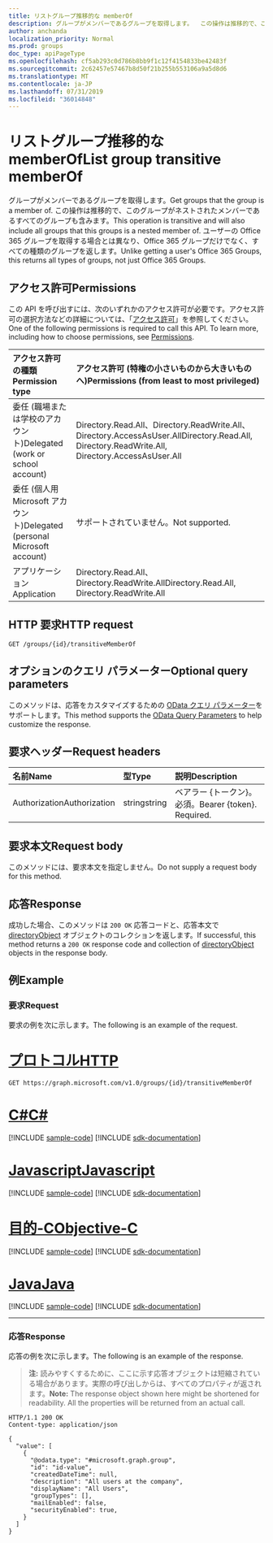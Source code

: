 ```yaml
---
title: リストグループ推移的な memberOf
description: グループがメンバーであるグループを取得します。  この操作は推移的で、このグループがネストされたメンバーであるすべてのグループも含みます。 ユーザーの Office 365 グループを取得する場合とは異なり、Office 365 グループだけでなく、すべての種類のグループを返します。
author: anchanda
localization_priority: Normal
ms.prod: groups
doc_type: apiPageType
ms.openlocfilehash: cf5ab293c0d786b8bb9f1c12f4154833be42483f
ms.sourcegitcommit: 2c62457e57467b8d50f21b255b553106a9a5d8d6
ms.translationtype: MT
ms.contentlocale: ja-JP
ms.lasthandoff: 07/31/2019
ms.locfileid: "36014848"
---
```

# <a name="list-group-transitive-memberof"></a><span data-ttu-id="3a6c6-105">リストグループ推移的な memberOf</span><span class="sxs-lookup"><span data-stu-id="3a6c6-105">List group transitive memberOf</span></span>

<span data-ttu-id="3a6c6-106">グループがメンバーであるグループを取得します。</span><span class="sxs-lookup"><span data-stu-id="3a6c6-106">Get groups that the group is a member of.</span></span>  <span data-ttu-id="3a6c6-107">この操作は推移的で、このグループがネストされたメンバーであるすべてのグループも含みます。</span><span class="sxs-lookup"><span data-stu-id="3a6c6-107">This operation is transitive and will also include all groups that this groups is a nested member of.</span></span> <span data-ttu-id="3a6c6-108">ユーザーの Office 365 グループを取得する場合とは異なり、Office 365 グループだけでなく、すべての種類のグループを返します。</span><span class="sxs-lookup"><span data-stu-id="3a6c6-108">Unlike getting a user's Office 365 Groups, this returns all types of groups, not just Office 365 Groups.</span></span>

## <a name="permissions"></a><span data-ttu-id="3a6c6-109">アクセス許可</span><span class="sxs-lookup"><span data-stu-id="3a6c6-109">Permissions</span></span>

<span data-ttu-id="3a6c6-p103">この API を呼び出すには、次のいずれかのアクセス許可が必要です。アクセス許可の選択方法などの詳細については、「[アクセス許可](/graph/permissions-reference)」を参照してください。</span><span class="sxs-lookup"><span data-stu-id="3a6c6-p103">One of the following permissions is required to call this API. To learn more, including how to choose permissions, see [Permissions](/graph/permissions-reference).</span></span>

|<span data-ttu-id="3a6c6-112">アクセス許可の種類</span><span class="sxs-lookup"><span data-stu-id="3a6c6-112">Permission type</span></span>      | <span data-ttu-id="3a6c6-113">アクセス許可 (特権の小さいものから大きいものへ)</span><span class="sxs-lookup"><span data-stu-id="3a6c6-113">Permissions (from least to most privileged)</span></span>              |
|:--------------------|:---------------------------------------------------------|
|<span data-ttu-id="3a6c6-114">委任 (職場または学校のアカウント)</span><span class="sxs-lookup"><span data-stu-id="3a6c6-114">Delegated (work or school account)</span></span> | <span data-ttu-id="3a6c6-115">Directory.Read.All、Directory.ReadWrite.All、Directory.AccessAsUser.All</span><span class="sxs-lookup"><span data-stu-id="3a6c6-115">Directory.Read.All, Directory.ReadWrite.All, Directory.AccessAsUser.All</span></span>    |
|<span data-ttu-id="3a6c6-116">委任 (個人用 Microsoft アカウント)</span><span class="sxs-lookup"><span data-stu-id="3a6c6-116">Delegated (personal Microsoft account)</span></span> | <span data-ttu-id="3a6c6-117">サポートされていません。</span><span class="sxs-lookup"><span data-stu-id="3a6c6-117">Not supported.</span></span>    |
|<span data-ttu-id="3a6c6-118">アプリケーション</span><span class="sxs-lookup"><span data-stu-id="3a6c6-118">Application</span></span> | <span data-ttu-id="3a6c6-119">Directory.Read.All、Directory.ReadWrite.All</span><span class="sxs-lookup"><span data-stu-id="3a6c6-119">Directory.Read.All, Directory.ReadWrite.All</span></span> |

## <a name="http-request"></a><span data-ttu-id="3a6c6-120">HTTP 要求</span><span class="sxs-lookup"><span data-stu-id="3a6c6-120">HTTP request</span></span>
<!-- { "blockType": "ignored" } -->
```http
GET /groups/{id}/transitiveMemberOf
```

## <a name="optional-query-parameters"></a><span data-ttu-id="3a6c6-121">オプションのクエリ パラメーター</span><span class="sxs-lookup"><span data-stu-id="3a6c6-121">Optional query parameters</span></span>
<span data-ttu-id="3a6c6-122">このメソッドは、応答をカスタマイズするための [OData クエリ パラメーター](/graph/query-parameters)をサポートします。</span><span class="sxs-lookup"><span data-stu-id="3a6c6-122">This method supports the [OData Query Parameters](/graph/query-parameters) to help customize the response.</span></span>

## <a name="request-headers"></a><span data-ttu-id="3a6c6-123">要求ヘッダー</span><span class="sxs-lookup"><span data-stu-id="3a6c6-123">Request headers</span></span>
| <span data-ttu-id="3a6c6-124">名前</span><span class="sxs-lookup"><span data-stu-id="3a6c6-124">Name</span></span>       | <span data-ttu-id="3a6c6-125">型</span><span class="sxs-lookup"><span data-stu-id="3a6c6-125">Type</span></span> | <span data-ttu-id="3a6c6-126">説明</span><span class="sxs-lookup"><span data-stu-id="3a6c6-126">Description</span></span>|
|:-----------|:------|:----------|
| <span data-ttu-id="3a6c6-127">Authorization</span><span class="sxs-lookup"><span data-stu-id="3a6c6-127">Authorization</span></span>  | <span data-ttu-id="3a6c6-128">string</span><span class="sxs-lookup"><span data-stu-id="3a6c6-128">string</span></span>  | <span data-ttu-id="3a6c6-p104">ベアラー {トークン}。必須。</span><span class="sxs-lookup"><span data-stu-id="3a6c6-p104">Bearer {token}. Required.</span></span> |

## <a name="request-body"></a><span data-ttu-id="3a6c6-131">要求本文</span><span class="sxs-lookup"><span data-stu-id="3a6c6-131">Request body</span></span>
<span data-ttu-id="3a6c6-132">このメソッドには、要求本文を指定しません。</span><span class="sxs-lookup"><span data-stu-id="3a6c6-132">Do not supply a request body for this method.</span></span>

## <a name="response"></a><span data-ttu-id="3a6c6-133">応答</span><span class="sxs-lookup"><span data-stu-id="3a6c6-133">Response</span></span>
<span data-ttu-id="3a6c6-134">成功した場合、このメソッドは `200 OK` 応答コードと、応答本文で [directoryObject](../resources/directoryobject.md) オブジェクトのコレクションを返します。</span><span class="sxs-lookup"><span data-stu-id="3a6c6-134">If successful, this method returns a `200 OK` response code and collection of [directoryObject](../resources/directoryobject.md) objects in the response body.</span></span>

## <a name="example"></a><span data-ttu-id="3a6c6-135">例</span><span class="sxs-lookup"><span data-stu-id="3a6c6-135">Example</span></span>

### <a name="request"></a><span data-ttu-id="3a6c6-136">要求</span><span class="sxs-lookup"><span data-stu-id="3a6c6-136">Request</span></span>
<span data-ttu-id="3a6c6-137">要求の例を次に示します。</span><span class="sxs-lookup"><span data-stu-id="3a6c6-137">The following is an example of the request.</span></span>

# <a name="httptabhttp"></a>[<span data-ttu-id="3a6c6-138">プロトコル</span><span class="sxs-lookup"><span data-stu-id="3a6c6-138">HTTP</span></span>](#tab/http)
<!-- {
  "blockType": "request",
  "name": "get_group_transitivememberof"
}-->

```http
GET https://graph.microsoft.com/v1.0/groups/{id}/transitiveMemberOf
```
# <a name="ctabcsharp"></a>[<span data-ttu-id="3a6c6-139">C#</span><span class="sxs-lookup"><span data-stu-id="3a6c6-139">C#</span></span>](#tab/csharp)
[!INCLUDE [sample-code](../includes/snippets/csharp/get-group-transitivememberof-csharp-snippets.md)]
[!INCLUDE [sdk-documentation](../includes/snippets/snippets-sdk-documentation-link.md)]

# <a name="javascripttabjavascript"></a>[<span data-ttu-id="3a6c6-140">Javascript</span><span class="sxs-lookup"><span data-stu-id="3a6c6-140">Javascript</span></span>](#tab/javascript)
[!INCLUDE [sample-code](../includes/snippets/javascript/get-group-transitivememberof-javascript-snippets.md)]
[!INCLUDE [sdk-documentation](../includes/snippets/snippets-sdk-documentation-link.md)]

# <a name="objective-ctabobjc"></a>[<span data-ttu-id="3a6c6-141">目的-C</span><span class="sxs-lookup"><span data-stu-id="3a6c6-141">Objective-C</span></span>](#tab/objc)
[!INCLUDE [sample-code](../includes/snippets/objc/get-group-transitivememberof-objc-snippets.md)]
[!INCLUDE [sdk-documentation](../includes/snippets/snippets-sdk-documentation-link.md)]

# <a name="javatabjava"></a>[<span data-ttu-id="3a6c6-142">Java</span><span class="sxs-lookup"><span data-stu-id="3a6c6-142">Java</span></span>](#tab/java)
[!INCLUDE [sample-code](../includes/snippets/java/get-group-transitivememberof-java-snippets.md)]
[!INCLUDE [sdk-documentation](../includes/snippets/snippets-sdk-documentation-link.md)]

---


### <a name="response"></a><span data-ttu-id="3a6c6-143">応答</span><span class="sxs-lookup"><span data-stu-id="3a6c6-143">Response</span></span>

<span data-ttu-id="3a6c6-144">応答の例を次に示します。</span><span class="sxs-lookup"><span data-stu-id="3a6c6-144">The following is an example of the response.</span></span>
><span data-ttu-id="3a6c6-p105">**注:** 読みやすくするために、ここに示す応答オブジェクトは短縮されている場合があります。実際の呼び出しからは、すべてのプロパティが返されます。</span><span class="sxs-lookup"><span data-stu-id="3a6c6-p105">**Note:** The response object shown here might be shortened for readability. All the properties will be returned from an actual call.</span></span>
<!-- {
  "blockType": "response",
  "truncated": true,
  "@odata.type": "microsoft.graph.directoryObject",
  "isCollection": true
} -->
```http
HTTP/1.1 200 OK
Content-type: application/json

{
  "value": [
    {
      "@odata.type": "#microsoft.graph.group",
      "id": "id-value",
      "createdDateTime": null,
      "description": "All users at the company",
      "displayName": "All Users",
      "groupTypes": [],
      "mailEnabled": false,
      "securityEnabled": true,
    }
  ]
}
```

<!-- uuid: 8fcb5dbc-d5aa-4681-8e31-b001d5168d79
2015-10-25 14:57:30 UTC -->
<!-- {
  "type": "#page.annotation",
  "description": "List group transitive memberOf",
  "keywords": "",
  "section": "documentation",
  "tocPath": "",
  "suppressions": [
  ]
}-->
